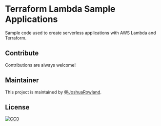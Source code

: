 # Terraform Lambda Sample Applications

Sample code used to create serverless applications with AWS Lambda and Terraform.

## Contribute

Contributions are always welcome!

## Maintainer

This project is maintained by [@JoshuaRowland](https://github.com/JoshuaRowland).

## License

[![CC0](https://licensebuttons.net/p/zero/1.0/88x31.png)](https://creativecommons.org/publicdomain/zero/1.0/)
